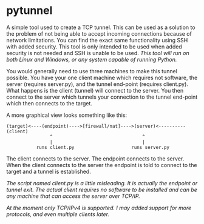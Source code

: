 pytunnel
========

A simple tool used to create a TCP tunnel. This can be used as a solution to the problem of not being able to accept incoming connections because of network limitations. You can find the exact same functionality using SSH with added security. This tool is only intended to be used when added security is not needed and SSH is unable to be used. _This tool will run on both Linux and Windows, or any system capable of running Python._

You would generally need to use three machines to make this tunnel possible. You have your one client machine which
requires not software, the server (requires server.py), and the tunnel end-point (requires client.py). What happens
is the client (tunnel) will connect to the server. You then connect to the server which tunnels your connection to the tunnel
end-point which then connects to the target.

A more graphical view looks something like this:

    (target)<----(endpoint)---->[firewall/nat]---->(server)<----------(client)
                    ^                                 ^
                    |                                 |
               runs client.py                     runs server.py

  The client connects to the server. The endpoint connects to the server. When the client connects to the server the
  endpoint is told to connect to the target and a tunnel is established.
  
  _The script named client.py is a little misleading. It is actually the endpoint or tunnel exit. The actual client requires
  no software to be installed and can be any machine that can access the server over TCP/IP._
  
  _At the moment only TCP/IPv4 is supported. I may added support for more protocols, and even multiple clients later._
